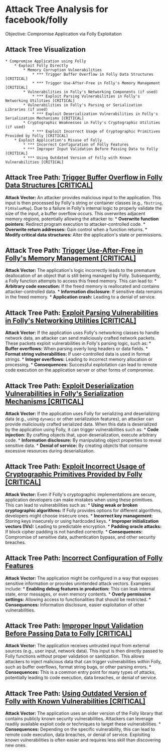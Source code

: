 # Attack Tree Analysis for facebook/folly

Objective: Compromise Application via Folly Exploitation

## Attack Tree Visualization

```
* Compromise Application using Folly
    * Exploit Folly Directly
        * Memory Corruption Vulnerabilities
            * *** Trigger Buffer Overflow in Folly Data Structures [CRITICAL]
            * *** Trigger Use-After-Free in Folly's Memory Management [CRITICAL]
        * Vulnerabilities in Folly's Networking Components (if used)
            * *** Exploit Parsing Vulnerabilities in Folly's Networking Utilities [CRITICAL]
        * Vulnerabilities in Folly's Parsing or Serialization Libraries (if used)
            * *** Exploit Deserialization Vulnerabilities in Folly's Serialization Mechanisms [CRITICAL]
        * Cryptographic Weaknesses in Folly's Cryptographic Utilities (if used)
            * *** Exploit Incorrect Usage of Cryptographic Primitives Provided by Folly [CRITICAL]
    * Exploit Application's Misuse of Folly
        * *** Incorrect Configuration of Folly Features
        * *** Improper Input Validation Before Passing Data to Folly [CRITICAL]
        * *** Using Outdated Version of Folly with Known Vulnerabilities [CRITICAL]
```


## Attack Tree Path: [Trigger Buffer Overflow in Folly Data Structures [CRITICAL]](./attack_tree_paths/trigger_buffer_overflow_in_folly_data_structures__critical_.md)

**Attack Vector:** An attacker provides malicious input to the application. This input is then processed by Folly's string or container classes (e.g., `fbstring`, `F14ValueMap`). Due to a failure in Folly's internal logic to properly validate the size of the input, a buffer overflow occurs. This overwrites adjacent memory regions, potentially allowing the attacker to:
    * **Overwrite function pointers:** Redirect program execution to attacker-controlled code.
    * **Overwrite return addresses:**  Gain control when a function returns.
    * **Modify critical data structures:** Alter the application's state or permissions.

## Attack Tree Path: [Trigger Use-After-Free in Folly's Memory Management [CRITICAL]](./attack_tree_paths/trigger_use-after-free_in_folly's_memory_management__critical_.md)

**Attack Vector:** The application's logic incorrectly leads to the premature deallocation of an object that is still being managed by Folly. Subsequently, a Folly function attempts to access this freed memory. This can lead to:
    * **Arbitrary code execution:** If the freed memory is reallocated and contains attacker-controlled data.
    * **Information disclosure:** If sensitive data remains in the freed memory.
    * **Application crash:** Leading to a denial of service.

## Attack Tree Path: [Exploit Parsing Vulnerabilities in Folly's Networking Utilities [CRITICAL]](./attack_tree_paths/exploit_parsing_vulnerabilities_in_folly's_networking_utilities__critical_.md)

**Attack Vector:** If the application uses Folly's networking classes to handle network data, an attacker can send maliciously crafted network packets. These packets exploit vulnerabilities in Folly's parsing logic, such as:
    * **Buffer overflows:** When parsing overly long headers or data fields.
    * **Format string vulnerabilities:** If user-controlled data is used in format strings.
    * **Integer overflows:** Leading to incorrect memory allocation or processing.
    * **Consequences:** Successful exploitation can lead to remote code execution on the application server or other forms of compromise.

## Attack Tree Path: [Exploit Deserialization Vulnerabilities in Folly's Serialization Mechanisms [CRITICAL]](./attack_tree_paths/exploit_deserialization_vulnerabilities_in_folly's_serialization_mechanisms__critical_.md)

**Attack Vector:** If the application uses Folly for serializing and deserializing data (e.g., using `dynamic` or other serialization features), an attacker can provide maliciously crafted serialized data. When this data is deserialized by the application using Folly, it can trigger vulnerabilities such as:
    * **Code injection:** By crafting objects that, upon deserialization, execute arbitrary code.
    * **Information disclosure:** By manipulating object properties to reveal sensitive data.
    * **Denial of service:** By creating objects that consume excessive resources during deserialization.

## Attack Tree Path: [Exploit Incorrect Usage of Cryptographic Primitives Provided by Folly [CRITICAL]](./attack_tree_paths/exploit_incorrect_usage_of_cryptographic_primitives_provided_by_folly__critical_.md)

**Attack Vector:** Even if Folly's cryptographic implementations are secure, application developers can make mistakes when using these primitives. This can lead to vulnerabilities such as:
    * **Using weak or broken cryptographic algorithms:** If Folly provides options for different algorithms, developers might choose insecure ones.
    * **Incorrect key management:** Storing keys insecurely or using hardcoded keys.
    * **Improper initialization vectors (IVs):** Leading to predictable encryption.
    * **Padding oracle attacks:** If block cipher padding is not handled correctly.
    * **Consequences:** Compromise of sensitive data, authentication bypass, and other security breaches.

## Attack Tree Path: [Incorrect Configuration of Folly Features](./attack_tree_paths/incorrect_configuration_of_folly_features.md)

**Attack Vector:** The application might be configured in a way that exposes sensitive information or provides unintended attack vectors. Examples include:
    * **Enabling debug features in production:** This can leak internal state, error messages, or even memory contents.
    * **Overly permissive settings:**  Allowing access to functionalities that should be restricted.
    * **Consequences:** Information disclosure, easier exploitation of other vulnerabilities.

## Attack Tree Path: [Improper Input Validation Before Passing Data to Folly [CRITICAL]](./attack_tree_paths/improper_input_validation_before_passing_data_to_folly__critical_.md)

**Attack Vector:** The application receives untrusted input from external sources (e.g., user input, network data). This input is then directly passed to Folly functions without proper validation or sanitization. This allows attackers to inject malicious data that can trigger vulnerabilities within Folly, such as buffer overflows, format string bugs, or other parsing errors.
    * **Consequences:** This is a common entry point for many types of attacks, potentially leading to code execution, data breaches, or denial of service.

## Attack Tree Path: [Using Outdated Version of Folly with Known Vulnerabilities [CRITICAL]](./attack_tree_paths/using_outdated_version_of_folly_with_known_vulnerabilities__critical_.md)

**Attack Vector:** The application uses an older version of the Folly library that contains publicly known security vulnerabilities. Attackers can leverage readily available exploit code or techniques to target these vulnerabilities.
    * **Consequences:**  Depending on the specific vulnerability, this can lead to remote code execution, data breaches, or denial of service. Exploiting known vulnerabilities is often easier and requires less skill than discovering new ones.

